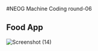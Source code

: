 #NEOG Machine Coding round-06

## Food App
![Screenshot (14)](https://github.com/jugeshraghav/machine-coding-06/assets/74092377/eb2e801e-f2dd-455e-9ce5-20bf549c8c39)
